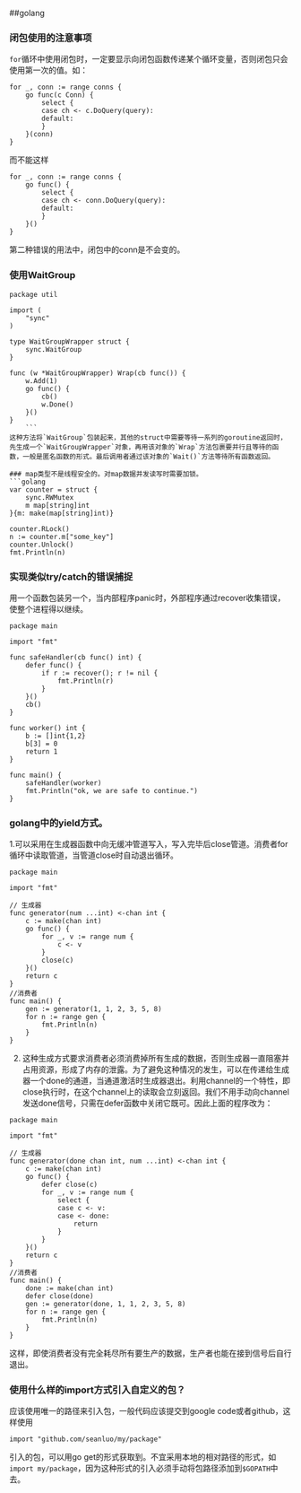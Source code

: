 ##golang
### 闭包使用的注意事项
`for`循环中使用闭包时，一定要显示向闭包函数传递某个循环变量，否则闭包只会使用第一次的值。如：
```golang
for _, conn := range conns {
    go func(c Conn) {
        select {
        case ch <- c.DoQuery(query):
        default:
        }
    }(conn)
}
```
而不能这样
```golang
for _, conn := range conns {
    go func() {
        select {
        case ch <- conn.DoQuery(query):
        default:
        }
    }()
}
```
第二种错误的用法中，闭包中的conn是不会变的。

### 使用WaitGroup
```golang
package util

import (
	"sync"
)

type WaitGroupWrapper struct {
	sync.WaitGroup
}

func (w *WaitGroupWrapper) Wrap(cb func()) {
	w.Add(1)
	go func() {
		cb()
		w.Done()
	}()
}
	```
这种方法将`WaitGroup`包装起来，其他的struct中需要等待一系列的goroutine返回时，先生成一个`WaitGroupWrapper`对象，再用该对象的`Wrap`方法包裹要并行且等待的函数，一般是匿名函数的形式。最后调用者通过该对象的`Wait()`方法等待所有函数返回。

### map类型不是线程安全的。对map数据并发读写时需要加锁。
```golang
var counter = struct {
	sync.RWMutex
	m map[string]int
}{m: make(map[string]int)}

counter.RLock()
n := counter.m["some_key"]
counter.Unlock()
fmt.Println(n)
```

### 实现类似try/catch的错误捕捉
用一个函数包装另一个，当内部程序panic时，外部程序通过recover收集错误，使整个进程得以继续。
```golang
package main

import "fmt"

func safeHandler(cb func() int) {
	defer func() {
		if r := recover(); r != nil {
			fmt.Println(r)
		}
	}()
	cb()
}

func worker() int {
	b := []int{1,2}
    b[3] = 0
	return 1
}

func main() {
	safeHandler(worker)
	fmt.Println("ok, we are safe to continue.")
}
```
### golang中的yield方式。
1.可以采用在生成器函数中向无缓冲管道写入，写入完毕后close管道。消费者for循环中读取管道，当管道close时自动退出循环。
```golang
package main

import "fmt"

// 生成器
func generator(num ...int) <-chan int {
	c := make(chan int)
	go func() {
		for _, v := range num {
			c <- v
		}
		close(c)
	}()
	return c
}
//消费者
func main() {
	gen := generator(1, 1, 2, 3, 5, 8)
	for n := range gen {
		fmt.Println(n)
	}
}
```
2. 这种生成方式要求消费者必须消费掉所有生成的数据，否则生成器一直阻塞并占用资源，形成了内存的泄露。为了避免这种情况的发生，可以在传递给生成器一个done的通道，当通道激活时生成器退出。利用channel的一个特性，即close执行时，在这个channel上的读取会立刻返回。我们不用手动向channel发送done信号，只需在defer函数中关闭它既可。因此上面的程序改为：

```golang
package main

import "fmt"

// 生成器
func generator(done chan int, num ...int) <-chan int {
	c := make(chan int)
	go func() {
		defer close(c)
		for _, v := range num {
			select {
			case c <- v:
			case <- done:
				return
			}
		}
	}()
	return c
}
//消费者
func main() {
	done := make(chan int)
	defer close(done)
	gen := generator(done, 1, 1, 2, 3, 5, 8)
	for n := range gen {
		fmt.Println(n)
	}
}
```
这样，即使消费者没有完全耗尽所有要生产的数据，生产者也能在接到信号后自行退出。

### 使用什么样的import方式引入自定义的包？
应该使用唯一的路径来引入包，一般代码应该提交到google code或者github，这样使用
```golang
import "github.com/seanluo/my/package"
```
引入的包，可以用go get的形式获取到。不宜采用本地的相对路径的形式，如`import my/package`，因为这种形式的引入必须手动将包路径添加到`$GOPATH`中去。